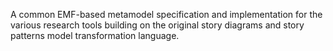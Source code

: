 A common EMF-based metamodel specification and implementation for the various research tools building on the original story diagrams and story patterns model transformation language.